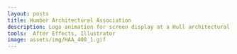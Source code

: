 ```yaml
---
layout: posts
title: Humber Architectural Association
description: Logo animation for screen display at a Hull architectural exhibition.
tools:  After Effects, Illustrator
image: assets/img/HAA_400_1.gif
---
```

